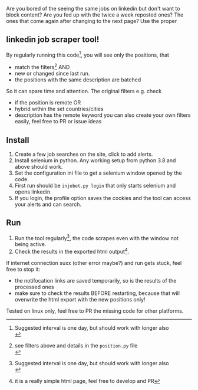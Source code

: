 Are you bored of the seeing the same jobs on linkedin but don't want to block content?
Are you fed up with the twice a week reposted ones?
The ones that come again after changing to the next page?
Use the proper

## linkedin job scraper tool!
By regularly running this code[^1], you will see only the positions, that
- match the filters[^2] AND
- new or changed since last run.
- the positions with the same description are batched

So it can spare time and attention. The original filters e.g. check
- if the position is remote OR
- hybrid within the set countries/cities
- description has the remote keyword
you can also create your own filters easily, feel free to PR or issue ideas

## Install
1. Create a few job searches on the site, click to add alerts.
2. Install selenium in python. Any working setup from python 3.8 and above should work.
3. Set the configuration ini file to get a selenium window opened by the code.
4. First run should be `injobot.py login` that only starts selenium and opens linkedin.
5. If you login, the profile option saves the cookies and the tool can access your alerts and can search.

## Run
1. Run the tool regularly[^1], the code scrapes even with the window not being active.
2. Check the results in the exported html output[^3].

If internet connection suxx (other error maybe?) and run gets stuck, feel free to stop it:
- the notifocation links are saved temporarily, so is the results of the processed ones
- make sure to check the results BEFORE restarting, because that will overwrite the html export with the new positions only!

Tested on linux only, feel free to PR the missing code for other platforms.

[^1]: Suggested interval is one day, but should work with longer also<br>
[^2]: see filters above and details in the `position.py` file<br>
[^3]: it is a really simple html page, feel free to develop and PR

